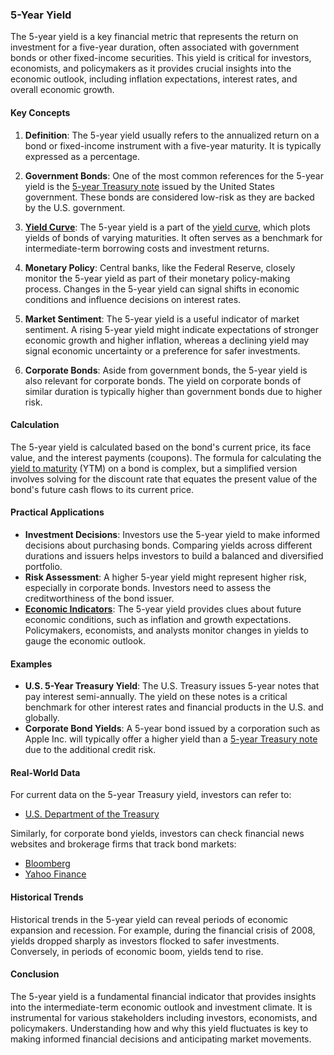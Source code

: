 ### 5-Year Yield

The 5-year yield is a key financial metric that represents the return on investment for a five-year duration, often associated with government bonds or other fixed-income securities. This yield is critical for investors, economists, and policymakers as it provides crucial insights into the economic outlook, including inflation expectations, interest rates, and overall economic growth.

#### Key Concepts

1. **Definition**: The 5-year yield usually refers to the annualized return on a bond or fixed-income instrument with a five-year maturity. It is typically expressed as a percentage.

2. **Government Bonds**: One of the most common references for the 5-year yield is the [5-year Treasury note](../1/5-year_treasury_note.md) issued by the United States government. These bonds are considered low-risk as they are backed by the U.S. government.

3. **[Yield Curve](../y/yield_curve.md)**: The 5-year yield is a part of the [yield curve](../y/yield_curve.md), which plots yields of bonds of varying maturities. It often serves as a benchmark for intermediate-term borrowing costs and investment returns.

4. **Monetary Policy**: Central banks, like the Federal Reserve, closely monitor the 5-year yield as part of their monetary policy-making process. Changes in the 5-year yield can signal shifts in economic conditions and influence decisions on interest rates.

5. **Market Sentiment**: The 5-year yield is a useful indicator of market sentiment. A rising 5-year yield might indicate expectations of stronger economic growth and higher inflation, whereas a declining yield may signal economic uncertainty or a preference for safer investments.

6. **Corporate Bonds**: Aside from government bonds, the 5-year yield is also relevant for corporate bonds. The yield on corporate bonds of similar duration is typically higher than government bonds due to higher risk.

#### Calculation

The 5-year yield is calculated based on the bond's current price, its face value, and the interest payments (coupons). The formula for calculating the [yield to maturity](../y/yield_to_maturity.md) (YTM) on a bond is complex, but a simplified version involves solving for the discount rate that equates the present value of the bond's future cash flows to its current price.

#### Practical Applications

- **Investment Decisions**: Investors use the 5-year yield to make informed decisions about purchasing bonds. Comparing yields across different durations and issuers helps investors to build a balanced and diversified portfolio.
- **Risk Assessment**: A higher 5-year yield might represent higher risk, especially in corporate bonds. Investors need to assess the creditworthiness of the bond issuer.
- **[Economic Indicators](../e/economic_indicators.md)**: The 5-year yield provides clues about future economic conditions, such as inflation and growth expectations. Policymakers, economists, and analysts monitor changes in yields to gauge the economic outlook.

#### Examples

- **U.S. 5-Year Treasury Yield**: The U.S. Treasury issues 5-year notes that pay interest semi-annually. The yield on these notes is a critical benchmark for other interest rates and financial products in the U.S. and globally.
- **Corporate Bond Yields**: A 5-year bond issued by a corporation such as Apple Inc. will typically offer a higher yield than a [5-year Treasury note](../1/5-year_treasury_note.md) due to the additional credit risk.

#### Real-World Data

For current data on the 5-year Treasury yield, investors can refer to:
- [U.S. Department of the Treasury](https://www.treasury.gov)

Similarly, for corporate bond yields, investors can check financial news websites and brokerage firms that track bond markets:
- [Bloomberg](https://www.bloomberg.com)
- [Yahoo Finance](https://finance.yahoo.com)

#### Historical Trends

Historical trends in the 5-year yield can reveal periods of economic expansion and recession. For example, during the financial crisis of 2008, yields dropped sharply as investors flocked to safer investments. Conversely, in periods of economic boom, yields tend to rise.

#### Conclusion

The 5-year yield is a fundamental financial indicator that provides insights into the intermediate-term economic outlook and investment climate. It is instrumental for various stakeholders including investors, economists, and policymakers. Understanding how and why this yield fluctuates is key to making informed financial decisions and anticipating market movements.